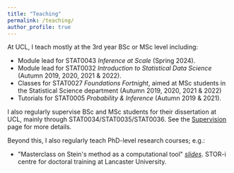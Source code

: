 ```yaml
---
title: "Teaching"
permalink: /teaching/
author_profile: true
---
```


At UCL, I teach mostly at the 3rd year BSc or MSc level including:
* Module lead for STAT0043 *Inference at Scale* (Spring 2024).
* Module lead for STAT0032 *Introduction to Statistical Data Science* (Autumn 2019, 2020, 2021 & 2022). 
* Classes for STAT0027 *Foundations Fortnight*, aimed at MSc students in the Statistical Science department (Autumn 2019, 2020, 2021 & 2022)
* Tutorials for STAT0005 *Probability & Inference* (Autumn 2019 & 2021).

I also regularly supervise BSc and MSc students for their dissertation at UCL, mainly through STAT0034/STAT0035/STAT0036. See the [Supervision](https://fxbriol.github.io/supervision/) page for more details.

Beyond this, I also regularly teach PhD-level research courses; e.g.:
* "Masterclass on Stein's method as a computational tool" [*slides*](https://fxbriol.github.io/pdfs/fxbriol_Stein_slides.pdf). STOR-i centre for doctoral training at Lancaster University.
